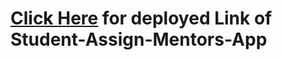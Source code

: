 # [Click Here](https://mentor-student-42.netlify.app/) for deployed Link of Student-Assign-Mentors-App
